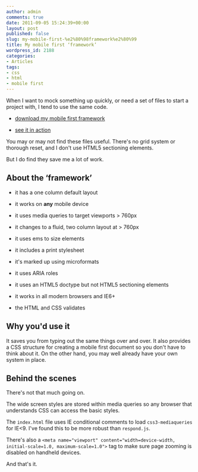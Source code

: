 ```yaml
---
author: admin
comments: true
date: 2011-09-05 15:24:39+00:00
layout: post
published: false
slug: my-mobile-first-%e2%80%98framework%e2%80%99
title: My mobile first ‘framework’
wordpress_id: 2188
categories:
- Articles
tags:
- css
- html
- mobile first
---
```


When I want to mock something up quickly, or need a set of files to start a project with, I tend to use the same code.



	
  * [download my mobile first framework](http://www.box.net/shared/4lleherjv9xzlhdrr7fn)

	
  * [see it in action](http://leonpaternoster.com/labs/mob1-framework/)


You may or may not find these files useful. There's no grid system or thorough reset, and I don't use HTML5 sectioning elements.

But I do find they save me a lot of work.


## About the ‘framework’





	
  * it has a one column default layout

	
  * it works on **any** mobile device

	
  * it uses media queries to target viewports > 760px

	
  * it changes to a fluid, two column layout at > 760px

	
  * it uses ems to size elements

	
  * it includes a print stylesheet

	
  * it's marked up using microformats

	
  * it uses ARIA roles

	
  * it uses an HTML5 doctype but not HTML5 sectioning elements

	
  * it works in all modern browsers and IE6+

	
  * the HTML and CSS validates




## Why you'd use it


It saves you from typing out the same things over and over. It also provides a CSS structure for creating a mobile first document so you don't have to think about it. On the other hand, you may well already have your own system in place.


## Behind the scenes


There's not that much going on.

The wide screen styles are stored within media queries so any browser that understands CSS can access the basic styles.

The `index.html` file uses IE conditional comments to load `css3-mediaqueries` for IE<9. I've found this to be more robust than `respond.js`.

There's also a `<meta name="viewport" content="width=device-width, initial-scale=1.0, maximum-scale=1.0">` tag to make sure page zooming is disabled on handheld devices.

And that's it.
